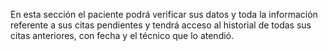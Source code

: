 En esta sección el paciente podrá verificar sus datos y toda la información referente a sus citas pendientes y tendrá acceso al historial de todas sus citas anteriores, con fecha y el técnico que lo atendió. 